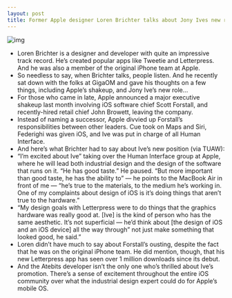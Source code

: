 ```yaml
---
layout: post
title: Former Apple designer Loren Brichter talks about Jony Ives new role
---
```

![img](http://media.idownloadblog.com/wp-content/uploads/2012/12/loren-brichter.jpg)
* Loren Brichter is a designer and developer with quite an impressive track record. He’s created popular apps like Tweetie and Letterpress. And he was also a member of the original iPhone team at Apple.
* So needless to say, when Brichter talks, people listen. And he recently sat down with the folks at GigaOM and gave his thoughts on a few things, including Apple’s shakeup, and Jony Ive’s new role…
* For those who came in late, Apple announced a major executive shakeup last month involving iOS software chief Scott Forstall, and recently-hired retail chief John Browett, leaving the company.
* Instead of naming a successor, Apple divvied up Forstall’s responsibilities between other leaders. Cue took on Maps and Siri, Federighi was given iOS, and Ive was put in charge of all Human Interface.
* And here’s what Brichter had to say about Ive’s new position (via TUAW):
* “I’m excited about Ive” taking over the Human Interface group at Apple, where he will lead both industrial design and the design of the software that runs on it. “He has good taste.” He paused. “But more important than good taste, he has the ability to” — he points to the MacBook Air in front of me — “he’s true to the materials, to the medium he’s working in. One of my complaints about design of iOS is it’s doing things that aren’t true to the hardware.”
* “My design goals with Letterpress were to do things that the graphics hardware was really good at. [Ive] is the kind of person who has the same aesthetic. It’s not superficial — he’d think about [the design of iOS and an iOS device] all the way through” not just make something that looked good, he said.”
* Loren didn’t have much to say about Forstall’s ousting, despite the fact that he was on the original iPhone team. He did mention, though, that his new Letterpress app has seen over 1 million downloads since its debut.
* And the Atebits developer isn’t the only one who’s thrilled about Ive’s promotion. There’s a sense of excitement throughout the entire iOS community over what the industrial design expert could do for Apple’s mobile OS.

